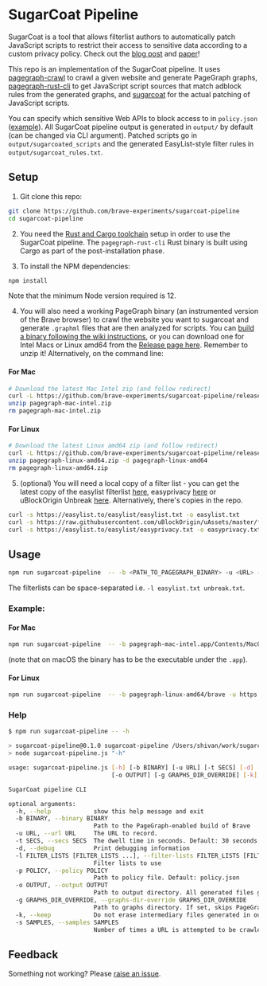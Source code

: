 # SugarCoat Pipeline

SugarCoat is a tool that allows filterlist authors to automatically patch JavaScript scripts to restrict their access to sensitive data according to a custom privacy policy. Check out the [blog post](TODO) and [paper](https://www.peteresnyder.com/static/papers/sugarcoat-ccs-2021.pdf)!

This repo is an implementation of the SugarCoat pipeline. It uses [pagegraph-crawl](https://github.com/brave-experiments/pagegraph-crawl) to crawl a given website and generate PageGraph graphs, [pagegraph-rust-cli](https://github.com/brave-experiments/pagegraph-rust/tree/main/pagegraph-cli) to get JavaScript script sources that match adblock rules from the generated graphs, and [sugarcoat](https://github.com/brave-experiments/sugarcoat) for the actual patching of JavaScript scripts. 

You can specify which sensitive Web APIs to block access to in `policy.json` ([example](https://github.com/brave-experiments/sugarcoat-pipeline/blob/main/policy.json)). All SugarCoat pipeline output is generated in `output/` by default (can be changed via CLI argument). Patched scripts go in `output/sugarcoated_scripts` and the generated EasyList-style filter rules in `output/sugarcoat_rules.txt`.

## Setup

1. Git clone this repo:

```bash
git clone https://github.com/brave-experiments/sugarcoat-pipeline
cd sugarcoat-pipeline
```

2. You need the [Rust and Cargo toolchain](https://doc.rust-lang.org/cargo/getting-started/installation.html) setup in order to use the SugarCoat pipeline. The `pagegraph-rust-cli` Rust binary is built using Cargo as part of the post-installation phase. 

3. To install the NPM dependencies:

```bash
npm install
```

Note that the minimum Node version required is 12.

4. You will also need a working PageGraph binary (an instrumented version of the Brave browser) to crawl the website you want to sugarcoat and generate `.graphml` files that are then analyzed for scripts. You can [build a binary following the wiki instructions](https://github.com/brave/brave-browser/wiki/PageGraph), or you can download one for Intel Macs or Linux amd64 from the [Release page here](https://github.com/brave-experiments/sugarcoat-pipeline/releases/latest). Remember to unzip it! Alternatively, on the command line:

#### For Mac
```bash
# Download the latest Mac Intel zip (and follow redirect)
curl -L https://github.com/brave-experiments/sugarcoat-pipeline/releases/latest/download/pagegraph-mac-intel.zip -o pagegraph-mac-intel.zip
unzip pagegraph-mac-intel.zip
rm pagegraph-mac-intel.zip
```

#### For Linux
```bash
# Download the latest Linux amd64 zip (and follow redirect)
curl -L https://github.com/brave-experiments/sugarcoat-pipeline/releases/latest/download/pagegraph-linux-amd64.zip -o pagegraph-linux-amd64.zip
unzip pagegraph-linux-amd64.zip -d pagegraph-linux-amd64
rm pagegraph-linux-amd64.zip
```

5. (optional) You will need a local copy of a filter list - you can get the latest copy of the easylist filterlist [here](https://easylist.to/easylist/easylist.txt), easyprivacy [here](https://easylist.to/easylist/easyprivacy.txt) or uBlockOrigin Unbreak [here](https://raw.githubusercontent.com/uBlockOrigin/uAssets/master/filters/unbreak.txt). Alternatively, there's copies in the repo. 

```bash
curl -s https://easylist.to/easylist/easylist.txt -o easylist.txt
curl -s https://raw.githubusercontent.com/uBlockOrigin/uAssets/master/filters/unbreak.txt -o unbreak.txt
curl -s https://easylist.to/easylist/easyprivacy.txt -o easyprivacy.txt
```

## Usage
```bash
npm run sugarcoat-pipeline  -- -b <PATH_TO_PAGEGRAPH_BINARY> -u <URL> -t <SECS_TO_RUN_PAGEGRAPH> -l <FILTERLISTS>
```
The filterlists can be space-separated i.e. `-l easylist.txt unbreak.txt`. 

### Example:

#### For Mac
```bash
npm run sugarcoat-pipeline  -- -b pagegraph-mac-intel.app/Contents/MacOS/Brave\ Browser\ Development -u https://metacritic.com  -t 5 -l easylist.txt unbreak.txt
```
(note that on macOS the binary has to be the executable under the `.app`).

#### For Linux
```bash
npm run sugarcoat-pipeline  -- -b pagegraph-linux-amd64/brave -u https://metacritic.com  -t 5 -l easylist.txt unbreak.txt easyprivacy.txt
```

### Help
```bash
$ npm run sugarcoat-pipeline -- -h

> sugarcoat-pipeline@0.1.0 sugarcoat-pipeline /Users/shivan/work/sugarcoat-experiments/sugarcoat-pipeline
> node sugarcoat-pipeline.js "-h"

usage: sugarcoat-pipeline.js [-h] [-b BINARY] [-u URL] [-t SECS] [-d] -l FILTER_LISTS [FILTER_LISTS ...] [-p POLICY]
                             [-o OUTPUT] [-g GRAPHS_DIR_OVERRIDE] [-k] [-s SAMPLES]

SugarCoat pipeline CLI

optional arguments:
  -h, --help            show this help message and exit
  -b BINARY, --binary BINARY
                        Path to the PageGraph-enabled build of Brave
  -u URL, --url URL     The URL to record.
  -t SECS, --secs SECS  The dwell time in seconds. Default: 30 seconds
  -d, --debug           Print debugging information
  -l FILTER_LISTS [FILTER_LISTS ...], --filter-lists FILTER_LISTS [FILTER_LISTS ...]
                        Filter lists to use
  -p POLICY, --policy POLICY
                        Path to policy file. Default: policy.json
  -o OUTPUT, --output OUTPUT
                        Path to output directory. All generated files go here. Default: output
  -g GRAPHS_DIR_OVERRIDE, --graphs-dir-override GRAPHS_DIR_OVERRIDE
                        Path to graphs directory. If set, skips PageGraph generation
  -k, --keep            Do not erase intermediary files generated in output for sugarcoat
  -s SAMPLES, --samples SAMPLES
                        Number of times a URL is attempted to be crawled. Default: 3
```

## Feedback

Something not working? Please [raise an issue](https://github.com/brave-experiments/sugarcoat-pipeline/issues).
